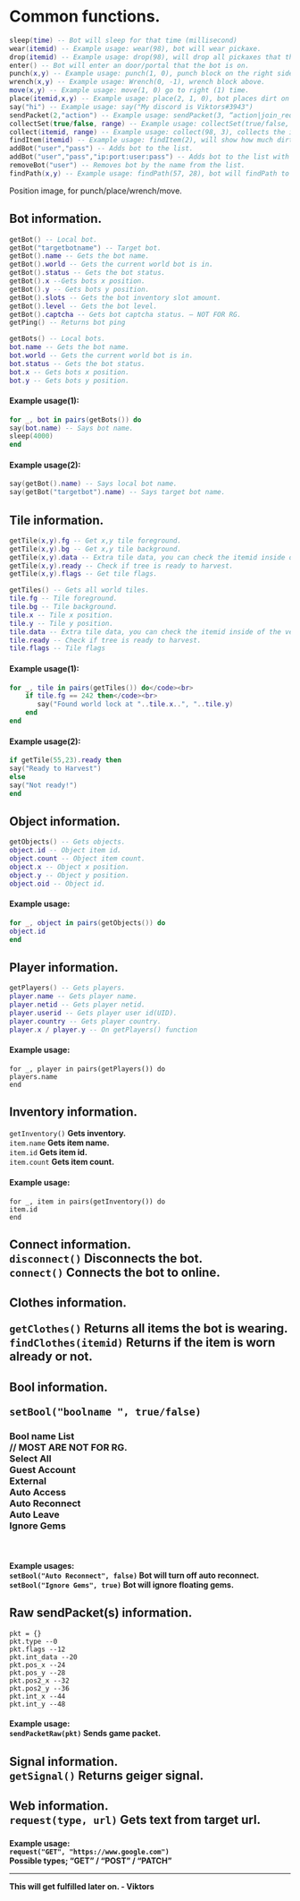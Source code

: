 <h1 class="has-line-data" data-line-start="2" data-line-end="21">Common functions.</h1>
  
```lua
sleep(time) -- Bot will sleep for that time (millisecond)
wear(itemid) -- Example usage: wear(98), bot will wear pickaxe.
drop(itemid) -- Example usage: drop(98), will drop all pickaxes that the bot has.
enter() -- Bot will enter an door/portal that the bot is on.
punch(x,y) -- Example usage: punch(1, 0), punch block on the right side of bot.
wrench(x,y) -- Example usage: Wrench(0, -1), wrench block above.
move(x,y) -- Example usage: move(1, 0) go to right (1) time.
place(itemid,x,y) -- Example usage: place(2, 1, 0), bot places dirt on right side.
say("hi") -- Example usage: say("My discord is Viktors#3943")
sendPacket(2,"action") -- Example usage: sendPacket(3, “action|join_request\nname|” … World … \ninvitedWorld|0").
collectSet(true/false, range) -- Example usage: collectSet(true/false, 3), turns on auto collect.
collect(itemid, range) -- Example usage: collect(98, 3), collects the item in the range.
findItem(itemid) -- Example usage: findItem(2), will show how much dirt bot has.
addBot("user","pass") -- Adds bot to the list.
addBot("user","pass","ip:port:user:pass") -- Adds bot to the list with proxy.
removeBot("user") -- Removes bot by the name from the list.
findPath(x,y) -- Example usage: findPath(57, 28), bot will findPath to (58,29)
```
<p class="has-line-data" data-line-start="22" data-line-end="24">Position image, for punch/place/wrench/move.<br>
<img src="https://cdn.discordapp.com/attachments/1009152912628404266/1120072679651819530/IMG_9451.png" alt=""></p>
<h2 class="has-line-data" data-line-start="25" data-line-end="37">Bot information.</h2>
  
```lua
getBot() -- Local bot.
getBot("targetbotname") -- Target bot.
getBot().name -- Gets the bot name.
getBot().world -- Gets the current world bot is in.
getBot().status -- Gets the bot status.
getBot().x --Gets bots x position.
getBot().y -- Gets bots y position.
getBot().slots -- Gets the bot inventory slot amount.
getBot().level -- Gets the bot level.
getBot().captcha -- Gets bot captcha status. – NOT FOR RG.
getPing() -- Returns bot ping

getBots() -- Local bots.
bot.name -- Gets the bot name.
bot.world -- Gets the current world bot is in.
bot.status -- Gets the bot status.
bot.x -- Gets bots x position.
bot.y -- Gets bots y position.
```
<h4 class="has-line-data" data-line-start="75" data-line-end="76">Example usage(1):</h4>

```lua
for _, bot in pairs(getBots()) do
say(bot.name) -- Says bot name.
sleep(4000)
end
```

<h4 class="has-line-data" data-line-start="75" data-line-end="76">Example usage(2):</h4>

```lua
say(getBot().name) -- Says local bot name.
say(getBot("targetbot").name) -- Says target bot name.
```
<h2 class="code-line" data-line-start=57 data-line-end=58 ><a id="Tile_information_57"></a>Tile information.</h2>

```lua
getTile(x,y).fg -- Get x,y tile foreground.
getTile(x,y).bg -- Get x,y tile background.
getTile(x,y).data -- Extra tile data, you can check the itemid inside of the vend.
getTile(x,y).ready -- Check if tree is ready to harvest.
getTile(x,y).flags -- Get tile flags.

getTiles() -- Gets all world tiles.
tile.fg -- Tile foreground.
tile.bg -- Tile background.
tile.x -- Tile x position.
tile.y -- Tile y position.
tile.data -- Extra tile data, you can check the itemid inside of the vend.
tile.ready -- Check if tree is ready to harvest.
tile.flags -- Tile flags
```
<h4 class="has-line-data" data-line-start="75" data-line-end="76">Example usage(1):</h4>
<p class="has-line-data" data-line-start="77" data-line-end="82">
  
```lua  
for _, tile in pairs(getTiles()) do</code><br>
    if tile.fg == 242 then</code><br>
       say("Found world lock at "..tile.x..", "..tile.y)
    end
end
```
<h4 class="has-line-data" data-line-start="83" data-line-end="84">Example usage(2):</h4>
<p class="has-line-data" data-line-start="85" data-line-end="90">
  
```lua
if getTile(55,23).ready then
say("Ready to Harvest")
else
say("Not ready!")
end
```
<h2 class="has-line-data" data-line-start="91" data-line-end="92">Object information.</h2>

```lua
getObjects() -- Gets objects.
object.id -- Object item id.
object.count -- Object item count.
object.x -- Object x position.
object.y -- Object y position.
object.oid -- Object id.
```
<h4 class="has-line-data" data-line-start="100" data-line-end="101">Example usage:</h4>

```lua
for _, object in pairs(getObjects()) do
object.id
end
```
<h2 class="has-line-data" data-line-start="106" data-line-end="107">Player information.</h2>

```lua
getPlayers() -- Gets players.
player.name -- Gets player name.
player.netid -- Gets player netid.
player.userid -- Gets player user id(UID).
player.country -- Gets player country.
player.x / player.y -- On getPlayers() function
```
<h4 class="has-line-data" data-line-start="115" data-line-end="116">Example usage:</h4>

<p class="has-line-data" data-line-start="117" data-line-end="120"><code>for _, player in pairs(getPlayers()) do</code><br>
<code>players.name</code><br>
<code>end</code></p>
<h2 class="has-line-data" data-line-start="121" data-line-end="122">Inventory information.</h2>
<p class="has-line-data" data-line-start="123" data-line-end="127"><code>getInventory()</code> <strong>Gets inventory.</strong><br>
<code>item.name</code> <strong>Gets item name.</strong><br>
<code>item.id</code> <strong>Gets item id.</strong><br>
<code>item.count</code> <strong>Gets item count.</strong></p>
<h4 class="has-line-data" data-line-start="128" data-line-end="129">Example usage:</h4>
<p class="has-line-data" data-line-start="130" data-line-end="133"><code>for _, item in pairs(getInventory()) do</code><br>
<code>item.id</code><br>
<code>end</code></p>
<h2 class="has-line-data" data-line-start="134" data-line-end="137">Connect information.<br>
<code>disconnect()</code> <strong>Disconnects the bot.</strong><br>
<code>connect()</code> <strong>Connects the bot to online.</strong></p>
<h2 class="has-line-data" data-line-start="138" data-line-end="139">Clothes information.<br>
<p class="has-line-data" data-line-start="140" data-line-end="142"><code>getClothes()</code> <strong>Returns all items the bot is wearing.</strong>
<code>findClothes(itemid)</code> <strong>Returns if the item is worn already or not.</strong></h2>
<h2 class="has-line-data" data-line-start="143" data-line-end="144">Bool information.<br>
<p class="has-line-data" data-line-start="145" data-line-end="154"><code>setBool(&quot;boolname &quot;, true/false)</code>
<h3>Bool name List<br> // MOST ARE NOT FOR RG. <br>
Select All<br>
Guest Account<br>
External<br>
Auto Access<br>
Auto Reconnect<br>
Auto Leave<br>
Ignore Gems</h3></h2></br>
<h4 class="has-line-data" data-line-start="155" data-line-end="158">Example usages:<br>
<code>setBool(&quot;Auto Reconnect&quot;, false)</code> <strong>Bot will turn off auto reconnect.</strong>
<code>setBool(&quot;Ignore Gems&quot;, true)</code> <strong>Bot will ignore floating gems.</strong></br>
<h2 class="has-line-data" data-line-start="159" data-line-end="170">Raw sendPacket(s) information.</h2>
<code>pkt = {}</code><br>
<code>pkt.type --0</code><br>
<code>pkt.flags --12</code><br>
<code>pkt.int_data --20</code><br>
<code>pkt.pos_x --24</code><br>
<code>pkt.pos_y --28</code><br>
<code>pkt.pos2_x --32</code><br>
<code>pkt.pos2_y --36</code><br>
<code>pkt.int_x --44</code><br>
<code>pkt.int_y --48</code></p>
<h4 class="has-line-data" data-line-start="171" data-line-end="173">Example usage:<br>
<code>sendPacketRaw(pkt)</code>  <strong>Sends game packet.</strong></p>
<h2 class="has-line-data" data-line-start="174" data-line-end="176">Signal information.<br>
<code>getSignal()</code> <strong>Returns geiger signal.</strong></p>
<h2 class="has-line-data" data-line-start="177" data-line-end="179">Web information.<br>
<code>request(type, url)</code> <strong>Gets text from target url.</strong></p>
<h4 class="has-line-data" data-line-start="180" data-line-end="183">Example usage:<br>
<code>request(&quot;GET&quot;, &quot;https://www.google.com&quot;)</code><br>
<strong>Possible types; “GET” / “POST” / “PATCH”</strong></p>

---
This will get fulfilled later on. - Viktors
